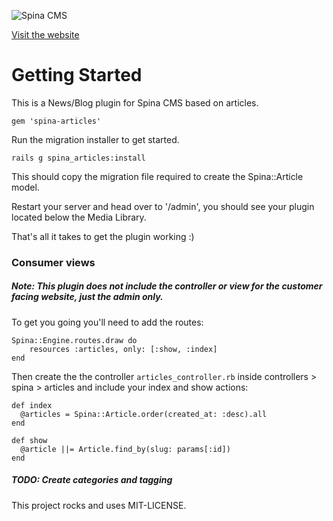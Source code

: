 ![Spina CMS](http://www.spinacms.com/spinacms.png)

[Visit the website](http://www.spinacms.com)

# Getting Started

This is a News/Blog plugin for Spina CMS based on articles.

```
gem 'spina-articles'
```

Run the migration installer to get started.

```
rails g spina_articles:install
```

This should copy the migration file required to create the Spina::Article model.

Restart your server and head over to '/admin', you should see your plugin located below the Media Library.

That's all it takes to get the plugin working :)

### Consumer views

##### Note: This plugin does not include the controller or view for the customer facing website, just the admin only.

To get you going you'll need to add the routes:

    Spina::Engine.routes.draw do
        resources :articles, only: [:show, :index]
    end

Then create the the controller `articles_controller.rb` inside controllers > spina > articles and include your index and show actions:

    def index
      @articles = Spina::Article.order(created_at: :desc).all
    end

    def show
      @article ||= Article.find_by(slug: params[:id])
    end

##### TODO: Create categories and tagging

This project rocks and uses MIT-LICENSE.
